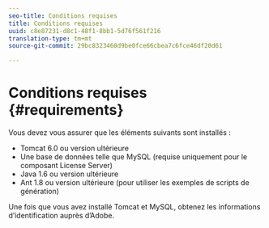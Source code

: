 ```yaml
---
seo-title: Conditions requises
title: Conditions requises
uuid: c8e87231-d8c1-48f1-8bb1-5d76f561f216
translation-type: tm+mt
source-git-commit: 29bc8323460d9be0fce66cbea7c6fce46df20d61

---
```



# Conditions requises {#requirements}

Vous devez vous assurer que les éléments suivants sont installés :

* Tomcat 6.0 ou version ultérieure
* Une base de données telle que MySQL (requise uniquement pour le composant License Server)
* Java 1.6 ou version ultérieure
* Ant 1.8 ou version ultérieure (pour utiliser les exemples de scripts de génération)

Une fois que vous avez installé Tomcat et MySQL, obtenez les informations d’identification auprès d’Adobe.
